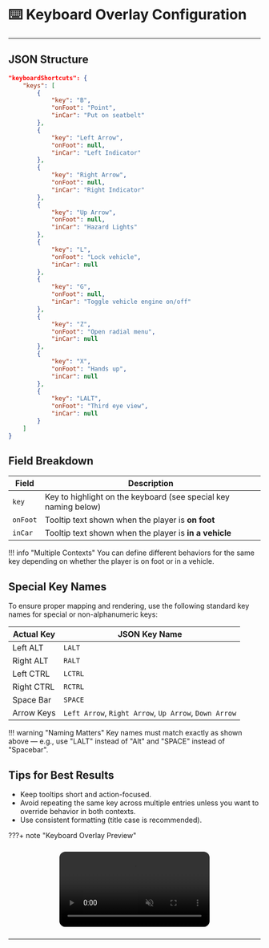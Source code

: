 # ⌨️ Keyboard Overlay Configuration


---

## JSON Structure

```json
"keyboardShortcuts": {
    "keys": [
        { 
            "key": "B", 
            "onFoot": "Point",
            "inCar": "Put on seatbelt"
        },
        { 
            "key": "Left Arrow", 
            "onFoot": null,
            "inCar": "Left Indicator"
        },
        { 
            "key": "Right Arrow", 
            "onFoot": null,
            "inCar": "Right Indicator"
        },
        { 
            "key": "Up Arrow", 
            "onFoot": null,
            "inCar": "Hazard Lights"
        },
        {
            "key": "L", 
            "onFoot": "Lock vehicle",
            "inCar": null
        },
        {
            "key": "G", 
            "onFoot": null,
            "inCar": "Toggle vehicle engine on/off"
        },
        {
            "key": "Z", 
            "onFoot": "Open radial menu",
            "inCar": null
        },
        {
            "key": "X", 
            "onFoot": "Hands up",
            "inCar": null
        },
        {
            "key": "LALT", 
            "onFoot": "Third eye view",
            "inCar": null
        }
    ]
}
```

## Field Breakdown

| **Field** | **Description**                                                 |
| --------- | --------------------------------------------------------------- |
| `key`     | Key to highlight on the keyboard (see special key naming below) |
| `onFoot`  | Tooltip text shown when the player is **on foot**               |
| `inCar`   | Tooltip text shown when the player is **in a vehicle**          |

!!! info "Multiple Contexts"
    You can define different behaviors for the same key depending on whether the player is on foot or in a vehicle.

## Special Key Names

To ensure proper mapping and rendering, use the following standard key names for special or non-alphanumeric keys:

| Actual Key | JSON Key Name                                         |
| ---------- | ----------------------------------------------------- |
| Left ALT   | `LALT`                                                |
| Right ALT  | `RALT`                                                |
| Left CTRL  | `LCTRL`                                               |
| Right CTRL | `RCTRL`                                               |
| Space Bar  | `SPACE`                                               |
| Arrow Keys | `Left Arrow`, `Right Arrow`, `Up Arrow`, `Down Arrow` |

!!! warning "Naming Matters"
    Key names must match exactly as shown above — e.g., use "LALT" instead of "Alt" and "SPACE" instead of "Spacebar".

## Tips for Best Results

- Keep tooltips short and action-focused.
- Avoid repeating the same key across multiple entries unless you want to override behavior in both contexts.
- Use consistent formatting (title case is recommended).

???+ note "Keyboard Overlay Preview"
    <div style="display: flex; justify-content: center; margin: 1.5rem 0;">
    <video src="./../media/mp4/KeyboardDemo.mp4" autoplay muted playsinline loop style="max-width: 100%; border-radius: 12px;">
    </video>
    </div>

---
